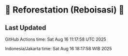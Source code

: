 
# 🌳 Reforestation (Reboisasi) 🌲

## Last Updated

GitHub Actions time: Sat Aug 16 11:17:58 UTC 2025

Indonesia/Jakarta time: Sat Aug 16 18:17:58 WIB 2025
